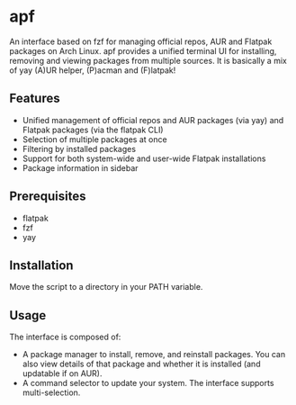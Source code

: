 # apf

An interface based on fzf for managing official repos, AUR and Flatpak packages on Arch Linux. apf provides a unified terminal UI for installing, removing and viewing packages from multiple sources.
It is basically a mix of yay (A)UR helper, (P)acman and (F)latpak!

## Features

- Unified management of official repos and AUR packages (via yay) and Flatpak packages (via the flatpak CLI)
- Selection of multiple packages at once
- Filtering by installed packages
- Support for both system-wide and user-wide Flatpak installations
- Package information in sidebar

## Prerequisites

- flatpak
- fzf
- yay

## Installation

Move the script to a directory in your PATH variable.

## Usage

The interface is composed of:
- A package manager to install, remove, and reinstall packages. You can also view details of that package and whether it is installed (and updatable if on AUR).
- A command selector to update your system.
The interface supports multi-selection.
